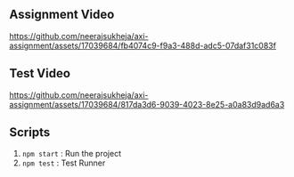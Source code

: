 ## Assignment Video
https://github.com/neerajsukheja/axi-assignment/assets/17039684/fb4074c9-f9a3-488d-adc5-07daf31c083f


## Test Video
https://github.com/neerajsukheja/axi-assignment/assets/17039684/817da3d6-9039-4023-8e25-a0a83d9ad6a3

## Scripts
1. `npm start` : Run the project
2. `npm test` : Test Runner
